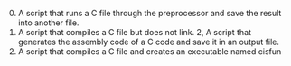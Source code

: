 0. A script that runs a C file through the preprocessor and save the result into another file.
1. A script that compiles a C file but does not link.
2, A script that generates the assembly code of a C code and save it in an output file.
3. A script that compiles a C file and creates an executable named cisfun
